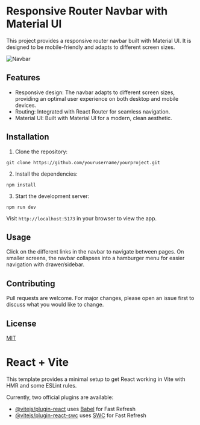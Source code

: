 # Responsive Router Navbar with Material UI

This project provides a responsive router navbar built with Material UI. It is designed to be mobile-friendly and adapts to different screen sizes.

![Navbar](./images/your_image_name.png)

## Features

- Responsive design: The navbar adapts to different screen sizes, providing an optimal user experience on both desktop and mobile devices.
- Routing: Integrated with React Router for seamless navigation.
- Material UI: Built with Material UI for a modern, clean aesthetic.

## Installation

1. Clone the repository:

`git clone https://github.com/yourusername/yourproject.git`

2. Install the dependencies:

`npm install`

3. Start the development server:

`npm run dev`

Visit `http://localhost:5173` in your browser to view the app.

## Usage

Click on the different links in the navbar to navigate between pages. On smaller screens, the navbar collapses into a hamburger menu for easier navigation with drawer/sidebar.

## Contributing

Pull requests are welcome. For major changes, please open an issue first to discuss what you would like to change.

## License

[MIT](LICENSE)

# React + Vite

This template provides a minimal setup to get React working in Vite with HMR and some ESLint rules.

Currently, two official plugins are available:

- [@vitejs/plugin-react](https://github.com/vitejs/vite-plugin-react/blob/main/packages/plugin-react/README.md) uses [Babel](https://babeljs.io/) for Fast Refresh
- [@vitejs/plugin-react-swc](https://github.com/vitejs/vite-plugin-react-swc) uses [SWC](https://swc.rs/) for Fast Refresh
